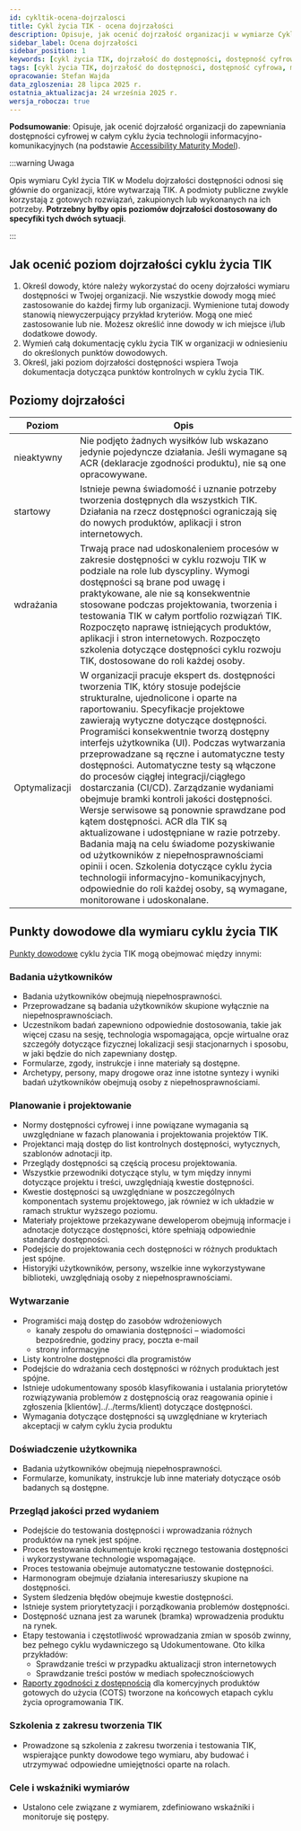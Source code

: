 ```yaml
---
id: cykltik-ocena-dojrzalosci
title: Cykl życia TIK - ocena dojrzałości
description: Opisuje, jak ocenić dojrzałość organizacji w wymiarze Cykl życia technologii informacyjno-komunikacyjnych
sidebar_label: Ocena dojrzałości
sidebar_position: 1
keywords: [cykl życia TIK, dojrzałość do dostępności, dostępność cyfrowa, model dojrzałości dostępności]
tags: [cykl życia TIK, dojrzałość do dostępności, dostępność cyfrowa, model dojrzałości dostępności]
opracowanie: Stefan Wajda
data_zgloszenia: 28 lipca 2025 r.
ostatnia_aktualizacja: 24 września 2025 r.
wersja_robocza: true
---
```



**Podsumowanie**: Opisuje, jak ocenić dojrzałość organizacji do zapewniania dostępności cyfrowej w całym cyklu życia technologii informacyjno-komunikacyjnych (na podstawie [Accessibility Maturity Model](https://www.w3.org/TR/maturity-model/)).

:::warning Uwaga

Opis wymiaru Cykl życia TIK w Modelu dojrzałości dostępności odnosi się głównie do organizacji, które wytwarzają TIK. A podmioty publiczne zwykle korzystają z gotowych rozwiązań, zakupionych lub wykonanych na ich potrzeby. **Potrzebny byłby opis poziomów dojrzałości dostosowany do specyfiki tych dwóch sytuacji**. 

::: 

##  Jak ocenić poziom dojrzałości cyklu życia TIK

1. Określ dowody, które należy wykorzystać do oceny dojrzałości wymiaru dostępności w Twojej organizacji. Nie wszystkie dowody mogą mieć zastosowanie do każdej firmy lub organizacji. Wymienione tutaj dowody stanowią niewyczerpujący przykład kryteriów. Mogą one mieć zastosowanie lub nie. Możesz określić inne dowody w ich miejsce i/lub dodatkowe dowody.
2. Wymień całą dokumentację cyklu życia TIK w organizacji w odniesieniu do określonych punktów dowodowych.
3. Określ, jaki poziom dojrzałości dostępności wspiera Twoja dokumentacja dotycząca punktów kontrolnych w cyklu życia TIK.

## Poziomy dojrzałości

| Poziom | Opis  |
| -------| ------| 
| nieaktywny | Nie podjęto żadnych wysiłków lub wskazano jedynie pojedyncze działania. Jeśli wymagane są ACR (deklaracje zgodności produktu), nie są one opracowywane. |
| startowy   | Istnieje pewna świadomość i uznanie potrzeby tworzenia dostępnych dla wszystkich TIK. Działania na rzecz dostępności ograniczają się do nowych produktów, aplikacji i stron internetowych. |
| wdrażania | Trwają prace nad udoskonaleniem procesów w zakresie dostępności w cyklu rozwoju TIK w podziale na role lub dyscypliny. Wymogi dostępności są brane pod uwagę i praktykowane, ale nie są konsekwentnie stosowane podczas projektowania, tworzenia i testowania TIK w całym portfolio rozwiązań TIK. Rozpoczęto naprawę istniejących produktów, aplikacji i stron internetowych. Rozpoczęto szkolenia dotyczące dostępności cyklu rozwoju TIK, dostosowane do roli każdej osoby. |
| Optymalizacji | W organizacji pracuje ekspert ds. dostępności tworzenia TIK, który stosuje podejście strukturalne, ujednolicone i oparte na raportowaniu. Specyfikacje projektowe zawierają wytyczne dotyczące dostępności. Programiści konsekwentnie tworzą dostępny interfejs użytkownika (UI). Podczas wytwarzania przeprowadzane są ręczne i automatyczne testy dostępności. Automatyczne testy są włączone do procesów ciągłej integracji/ciągłego dostarczania (CI/CD). Zarządzanie wydaniami obejmuje bramki kontroli jakości dostępności. Wersje serwisowe są ponownie sprawdzane pod kątem dostępności. ACR dla TIK są aktualizowane i udostępniane w razie potrzeby. Badania mają na celu świadome pozyskiwanie od użytkowników z niepełnosprawnościami opinii i ocen. Szkolenia dotyczące cyklu życia technologii informacyjno-komunikacyjnych, odpowiednie do roli każdej osoby, są wymagane, monitorowane i udoskonalane. |


## Punkty dowodowe dla wymiaru cyklu życia TIK

[Punkty dowodowe](../../terms/punkt-dowodowy) cyklu życia TIK mogą obejmować między innymi:

### Badania użytkowników

- Badania użytkowników obejmują niepełnosprawności.
- Przeprowadzane są badania użytkowników skupione wyłącznie na niepełnosprawnościach.
- Uczestnikom badań zapewniono odpowiednie dostosowania, takie jak więcej czasu na sesję, technologia wspomagająca, opcje wirtualne oraz szczegóły dotyczące fizycznej lokalizacji sesji stacjonarnych i sposobu, w jaki będzie do nich zapewniany dostęp.
- Formularze, zgody, instrukcje i inne materiały są dostępne.
- Archetypy, persony, mapy drogowe oraz inne istotne syntezy i wyniki badań użytkowników obejmują osoby z niepełnosprawnościami.

### Planowanie i projektowanie

- Normy dostępności cyfrowej i inne powiązane wymagania są uwzględniane w fazach planowania i projektowania projektów TIK.
- Projektanci mają dostęp do list kontrolnych dostępności, wytycznych, szablonów adnotacji itp.
- Przeglądy dostępności są częścią procesu projektowania.
- Wszystkie przewodniki dotyczące stylu, w tym między innymi dotyczące projektu i treści, uwzględniają kwestie dostępności.
- Kwestie dostępności są uwzględniane w poszczególnych komponentach systemu projektowego, jak również w ich układzie w ramach struktur wyższego poziomu.
- Materiały projektowe przekazywane deweloperom obejmują informacje i adnotacje dotyczące dostępności, które spełniają odpowiednie standardy dostępności.
- Podejście do projektowania cech dostępności w różnych produktach jest spójne.
- Historyjki użytkowników, persony, wszelkie inne wykorzystywane biblioteki, uwzględniają osoby z niepełnosprawnościami.

### Wytwarzanie

- Programiści mają dostęp do zasobów wdrożeniowych
  - kanały zespołu do omawiania dostępności – wiadomości bezpośrednie, godziny pracy, poczta e-mail
  - strony informacyjne
- Listy kontrolne dostępności dla programistów
- Podejście do wdrażania cech dostępności w różnych produktach jest spójne.
- Istnieje udokumentowany sposób klasyfikowania i ustalania priorytetów rozwiązywania problemów z dostępnością oraz reagowania opinie i zgłoszenia [klientów]../../terms/klient) dotyczące dostępności.
- Wymagania dotyczące dostępności są uwzględniane w kryteriach akceptacji w całym cyklu życia produktu

### Doświadczenie użytkownika

- Badania użytkowników obejmują niepełnosprawności.
- Formularze, komunikaty, instrukcje lub inne materiały dotyczące osób badanych są dostępne.

### Przegląd jakości przed wydaniem

- Podejście do testowania dostępności i wprowadzania różnych produktów na rynek jest spójne.
- Proces testowania dokumentuje kroki ręcznego testowania dostępności i wykorzystywane technologie wspomagające.
- Proces testowania obejmuje automatyczne testowanie dostępności.
- Harmonogram obejmuje działania interesariuszy skupione na dostępności.
- System śledzenia błędów obejmuje kwestie dostępności.
- Istnieje system priorytetyzacji i porządkowania problemów dostępności.
- Dostępność uznana jest za warunek (bramka) wprowadzenia produktu na rynek.
- Etapy testowania i częstotliwość wprowadzania zmian w sposób zwinny, bez pełnego cyklu wydawniczego są Udokumentowane. Oto kilka przykładów:
  - Sprawdzanie treści w przypadku aktualizacji stron internetowych
  - Sprawdzanie treści postów w mediach społecznościowych
- [Raporty zgodności z dostępnością](../../terms/ACR) dla komercyjnych produktów gotowych do użycia (COTS) tworzone na końcowych etapach cyklu życia oprogramowania TIK.

### Szkolenia z zakresu tworzenia TIK

- Prowadzone są szkolenia z zakresu tworzenia i testowania TIK, wspierające punkty dowodowe tego wymiaru, aby budować i utrzymywać odpowiedne umiejętności oparte na rolach.

### Cele i wskaźniki wymiarów

- Ustalono cele związane z wymiarem, zdefiniowano wskaźniki i monitoruje się postępy.

<!--

Opis wymiaru Cykl życia TIK w Modelu dojrzałości dostępności odnosi się głównie do procesu planowania, projektowania, wytwarzania i wdrażania (publikowania) technologii. Spośród 26 punktów dowodowych:

- 8 dotyczy etapu planowania i projektowania
- 5 dotyczy etapy wytwarzania
- 2 dotyczą doświadczenia użytkownika
- 9 dotyczy przeglądy jakości przed wypuszczeniem rozwiązania na rynek
- 1 dotyczy szkoleń
- 1 dotyczy celów i wskaźników wymiaru

-->

